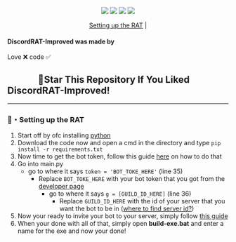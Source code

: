 <p align="center">
<img src="https://img.shields.io/github/languages/top/Rdimo/DiscordRAT-Improved?style=flat-square" </a>
<img src="https://img.shields.io/github/last-commit/Rdimo/DiscordRAT-Improved?style=flat-square" </a>
<img src="https://img.shields.io/github/stars/Rdimo/DiscordRAT-Improved?color=333333&label=Stars&style=flat-square" </a>
<img src="https://img.shields.io/github/forks/Rdimo/DiscordRAT-Improved?color=333333&label=Forks&style=flat-square" </a>
</p>
</p>
<p align="center">
<a href="https://github.com/Rdimo/DiscordRAT-Improved#setting-up-the-rat">Setting up the RAT</a> |
</p>

#### DiscordRAT-Improved was made by
Love ❌ code ✅

## ‎ ‎ ‎ ‎ ‎ ‎ ‎ ‎ ‎ ‎ ‎ ‎ ‎ ‎ 🌟Star This Repository If You Liked DiscordRAT-Improved!

---

### 📁・Setting up the RAT
1. Start off by ofc installing [python](https://www.python.org/)
2. Download the code now and open a cmd in the directory and type `pip install -r requirements.txt`
3. Now time to get the bot token, follow this guide [here](https://www.writebots.com/discord-bot-token) on how to do that
4. Go into main.py
   - go to where it says `token = 'BOT_TOKE_HERE'` (line 35)
     - Replace `BOT_TOKE_HERE` with your bot token that you got from the [developer page](https://discord.com/developers)
       - go to where it says `g = [GUILD_ID_HERE]` (line 36)
         - Replace `GUILD_ID_HERE` with the id of your server that you want the bot to be in ([where to find server id?](https://support.discord.com/hc/en-us/articles/206346498-Where-can-I-find-my-User-Server-Message-ID))
5. Now your ready to invite your bot to your server, simply follow [this guide](https://discordjs.guide/preparations/adding-your-bot-to-servers.html#bot-invite-links)
6. When your done with all of that, simply open **build-exe.bat** and enter a name for the exe and now your done!

